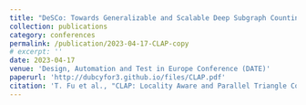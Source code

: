 ```yaml
---
title: "DeSCo: Towards Generalizable and Scalable Deep Subgraph Counting"
collection: publications
category: conferences
permalink: /publication/2023-04-17-CLAP-copy
# excerpt: ''
date: 2023-04-17
venue: 'Design, Automation and Test in Europe Conference (DATE)'
paperurl: 'http://dubcyfor3.github.io/files/CLAP.pdf'
citation: 'T. Fu et al., "CLAP: Locality Aware and Parallel Triangle Counting with Content Addressable Memory," 2023 Design, Automation & Test in Europe Conference & Exhibition (DATE), Antwerp, Belgium, 2023, pp. 1-6, doi: 10.23919/DATE56975.2023.10136997.'
---
```


<!-- The contents above will be part of a list of publications, if the user clicks the link for the publication than the contents of section will be rendered as a full page, allowing you to provide more information about the paper for the reader. When publications are displayed as a single page, the contents of the above "citation" field will automatically be included below this section in a smaller font. -->